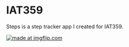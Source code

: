 # IAT359

Steps is a step tracker app I created for IAT359.


<a href="https://imgflip.com/gif/2y6w82"><img src="https://i.imgflip.com/2y6w82.gif" title="made at imgflip.com"/></a>
